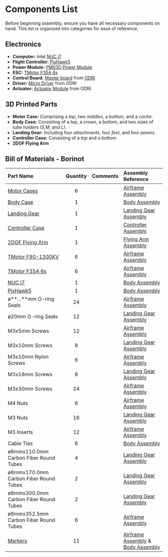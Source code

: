 # Components List

Before beginning assembly, ensure you have all necessary components on hand. This list is organized into categories for ease of reference.

## Electronics

- **Computer:** Intel [NUC i7](https://ark.intel.com/content/www/us/en/ark/products/series/217835/intel-nuc-kit-with-12th-generation-intel-core-processors.html)
- **Flight Controller:** [PixHawk5](https://docs.px4.io/main/en/flight_controller/pixhawk5x.html)
- **Power Module:** [PM03D Power Module](https://holybro.com/collections/power-modules-pdbs/products/pm03d-power-module)
- **ESC:** [TMotor F35A 6s](https://store.tmotor.com/goods.php?id=1176)
- **Control Board:** [Master board](https://github.com/open-dynamic-robot-initiative/master-board#master-board) from [ODRI](https://github.com/open-dynamic-robot-initiative)
- **Driver:** [Micro Driver](https://github.com/open-dynamic-robot-initiative/open_robot_actuator_hardware/tree/master/electronics/micro_driver_electronics) from ODRI
- **Actuator:** [Actuator Module](https://github.com/open-dynamic-robot-initiative/open_robot_actuator_hardware/blob/master/mechanics/actuator_module_v1/README.md) from ODRI

## 3D Printed Parts

- **Motor Case:** Comprising a *top*, two *middles*, a *bottom*, and a *cache*.
- **Body Case:** Consisting of a *top*, a *crown*, a *bottom*, and two sizes of *tube holders (S,M, and L)*.
- **Landing Gear:** Including four *attachments*, four *feet*, and four *pawns*.
- **Controller Case:** Consisting of a *top* and a *bottom*.
- **2DOF Flying Arm**

## Bill of Materials - Borinot

| Part Name | Quantity | Comments | Assembly Reference |
|:-|:-:|:-:|:-|
| [Motor Cases](cad_files/motor_case/) | 6 | | [Airframe Assembly](building_instructions.md#airframe-assembly) |
| [Body Case](cad_files/body_case/) | 1 | | [Body Assembly](building_instructions.md#body-assembly) |
| [Landing Gear](cad_files/landing_gear/) | 1 | | [Landing Gear Assembly](building_instructions.md#landing-gear-assembly) |
| [Controller Case](cad_files/controller_case/) | 1 | | [Controller Assembly](building_instructions.md#controller-assembly) |
| [2DOF Flying Arm](cad_files/flying_arm/) | 1 | | [Flying Arm Assembly](building_instructions.md#flying-arm-assembly) |
| [TMotor F90-1300KV](https://store.tmotor.com/goods.php?id=1064) | 6 | | [Airframe Assembly](building_instructions.md#airframe-assembly) |
| [TMotor F35A 6s](https://store.tmotor.com/goods.php?id=1176) | 6 | | [Airframe Assembly](building_instructions.md#airframe-assembly) |
| [NUC i7](https://ark.intel.com/content/www/us/en/ark/products/series/217835/intel-nuc-kit-with-12th-generation-intel-core-processors.html) | 1 | | [Body Assembly](building_instructions.md#body-assembly) |
| [PixHawk5](https://docs.px4.io/main/en/flight_controller/pixhawk5x.html) | 1 | | [Body Assembly](building_instructions.md#body-assembly) |
| ø**...**mm O-ring Seals | 24 | | [Airframe Assembly](building_instructions.md#airframe-assembly) | <!--Mechanical Components-->
| ø20mm O-ring Seals | 12 | | [Landing Gear Assembly](building_instructions.md#landing-gear-assembly) |
| M3x5mm Screws | 12 | | [Airframe Assembly](building_instructions.md#airframe-assembly) |
| M3x10mm Screws | 8 | | [Landing Gear Assembly](building_instructions.md#landing-gear-assembly) |
| M3x10mm Nylon Screws | 6 | | [Airframe Assembly](building_instructions.md#airframe-assembly) |
| M3x16mm Screws | 8 | | [Landing Gear Assembly](building_instructions.md#landing-gear-assembly) |
| M3x30mm Screws | 24 | | [Airframe Assembly](building_instructions.md#airframe-assembly) |
| M4 Nuts | 6 | | [Airframe Assembly](building_instructions.md#airframe-assembly) |
| M3 Nuts | 16 | | [Landing Gear Assembly](building_instructions.md#landing-gear-assembly) |
| M3 Inserts | 12 | | [Airframe Assembly](building_instructions.md#airframe-assembly) |
| Cable Ties | 6 | | [Body Assembly](building_instructions.md#body-assembly) |
| ø8mmx110.0mm Carbon Fiber Round Tubes | 4 | | [Landing Gear Assembly](building_instructions.md#landing-gear-assembly) |
| ø8mmx170.0mm Carbon Fiber Round Tubes | 2 | | [Landing Gear Assembly](building_instructions.md#landing-gear-assembly) |
| ø8mmx300.0mm Carbon Fiber Round Tubes | 2 | | [Landing Gear Assembly](building_instructions.md#landing-gear-assembly) |
| ø8mmx352.5mm Carbon Fiber Round Tubes | 6 | | [Airframe Assembly](building_instructions.md#airframe-assembly) |
| [Markers](https://optitrack.com/accessories/markers/#mcm-12.7-m4-10) | 11 | | [Airframe Assembly](building_instructions.md#airframe-assembly) & [Body Assembly](building_instructions.md#body-assembly)|
